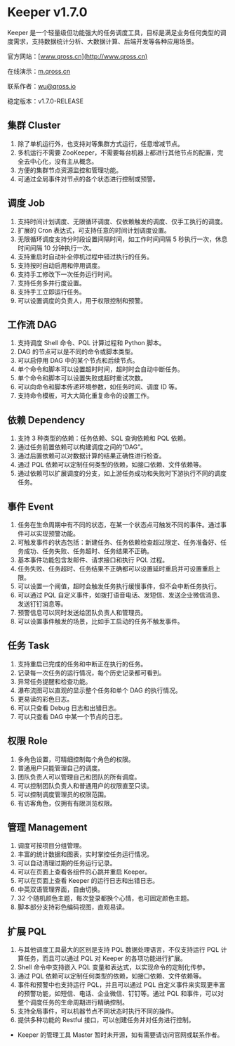 # Keeper v1.7.0

Keeper 是一个轻量级但功能强大的任务调度工具，目标是满足业务任何类型的调度需求，支持数据统计分析、大数据计算、后端开发等各种应用场景。

官方网站：[www.qross.cn](http://www.qross.cn)

在线演示：[m.qross.cn](http://m.qross.cn)

联系作者：<wu@qross.io>

稳定版本：v1.7.0-RELEASE

## 集群 Cluster

1. 除了单机运行外，也支持对等集群方式运行，任意增减节点。
2. 多机运行不需要 ZooKeeper，不需要每台机器上都进行其他节点的配置，完全去中心化，没有主从概念。
3. 方便的集群节点资源监控和管理功能。
4. 可通过全局事件对节点的各个状态进行控制或预警。

## 调度 Job

1. 支持时间计划调度、无限循环调度、仅依赖触发的调度、仅手工执行的调度。
2. 扩展的 Cron 表达式，可支持任意的时间计划调度设置。
3. 无限循环调度支持分时段设置间隔时间，如工作时间间隔 5 秒执行一次，休息时间间隔 10 分钟执行一次。
4. 支持重启时自动补全停机过程中错过执行的任务。
5. 支持按时自动启用和停用调度。
6. 支持手工修改下一次任务运行时间。
7. 支持任务多并行度设置。
8. 支持手工立即运行任务。
9. 可以设置调度的负责人，用于权限控制和预警。

## 工作流 DAG

1. 支持调度 Shell 命令、PQL 计算过程和 Python 脚本。
2. DAG 的节点可以是不同的命令或脚本类型。
3. 可以启停用 DAG 中的某个节点和后续节点。
4. 单个命令和脚本可以设置超时时间，超时时会自动中断任务。
5. 单个命令和脚本可以设置失败或超时重试次数。
6. 可以向命令和脚本传递环境参数，如任务时间、调度 ID 等。
7. 支持命令模板，可大大简化重复命令的设置工作。

## 依赖 Dependency

1. 支持 3 种类型的依赖：任务依赖、SQL 查询依赖和 PQL 依赖。
2. 通过任务前置依赖可以构建调度之间的“DAG”。
3. 通过后置依赖可以对数据计算的结果正确性进行检查。
4. 通过 PQL 依赖可以定制任何类型的依赖，如接口依赖、文件依赖等。
5. 通过依赖可以扩展调度的分支，如上游任务成功和失败时下游执行不同的调度任务。

## 事件 Event

1. 任务在生命周期中有不同的状态，在某一个状态点可触发不同的事件。通过事件可以实现预警功能。
2. 可触发事件的状态包括：新建任务、任务依赖检查超过限定、任务准备好、任务成功、任务失败、任务超时、任务结果不正确。
3. 基本事件功能包含发邮件、请求接口和执行 PQL 过程。
5. 任务失败、任务超时、任务结果不正确都可以设置延时重启并可设置重启上限。
6. 可以设置一个阈值，超时会触发任务执行缓慢事件，但不会中断任务执行。
7. 可以通过 PQL 自定义事件，如拨打语音电话、发短信、发送企业微信消息、发送钉钉消息等。
8. 预警信息可以同时发送给团队负责人和管理员。
9. 可以设置事件触发的场景，比如手工启动的任务不触发事件。

## 任务 Task

1. 支持重启已完成的任务和中断正在执行的任务。
2. 记录每一次任务的运行情况，每个历史记录都可看到。
3. 异常任务提醒和检查功能。
4. 瀑布流图可以直观的显示整个任务和单个 DAG 的执行情况。
5. 更易读的彩色日志。
6. 可以只查看 Debug 日志和出错日志。
7. 可以只查看 DAG 中某一个节点的日志。

## 权限 Role

1. 多角色设置，可精细控制每个角色的权限。
2. 普通用户只能管理自己的调度。
3. 团队负责人可以管理自己和团队的所有调度。
4. 可以控制团队负责人和普通用户的权限直至只读。
5. 可以控制调度管理员的权限范围。
6. 有访客角色，仅拥有有限浏览权限。

## 管理 Management

1. 调度可按项目分组管理。
2. 丰富的统计数据和图表，实时掌控任务运行情况。
3. 可以自动清理过期的任务运行记录。
4. 可以在页面上查看各组件的心跳并重启 Keeper。
5. 可以在页面上查看 Keeper 的运行日志和出错日志。
6. 中英双语管理界面，自由切换。
7. 32 个随机颜色主题，每次登录都换个心情，也可固定颜色主题。
8. 脚本部分支持彩色编码视图，直观易读。

## 扩展 PQL

1. 与其他调度工具最大的区别是支持 PQL 数据处理语言，不仅支持运行 PQL 计算任务，而且可以通过 PQL 对 Keeper 的各项功能进行扩展。
2. Shell 命令中支持嵌入 PQL 变量和表达式，以实现命令的定制化传参。
3. 通过 PQL 依赖可以定制任何类型的依赖，如接口依赖、文件依赖等。
4. 事件和预警中也支持运行 PQL，并且可以通过 PQL 自定义事件来实现更丰富的预警功能，如短信、电话、企业微信、钉钉等。通过 PQL 和事件，可以对整个调度任务的生命周期进行精确控制。
5. 支持全局事件，可以机器节点不同状态时执行不同的操作。
6. 提供多种功能的 Restful 接口，可以创建任务并对任务进行控制。


* Keeper 的管理工具 Master 暂时未开源，如有需要请访问官网或联系作者。